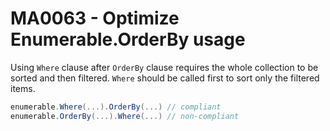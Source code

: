 # MA0063 - Optimize Enumerable.OrderBy usage

Using `Where` clause after `OrderBy` clause requires the whole collection to be sorted and then filtered.
`Where` should be called first to sort only the filtered items.

````csharp
enumerable.Where(...).OrderBy(...) // compliant
enumerable.OrderBy(...).Where(...) // non-compliant
````
